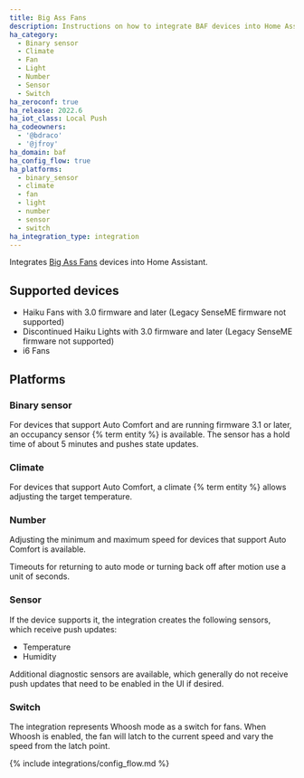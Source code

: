 ```yaml
---
title: Big Ass Fans
description: Instructions on how to integrate BAF devices into Home Assistant.
ha_category:
  - Binary sensor
  - Climate
  - Fan
  - Light
  - Number
  - Sensor
  - Switch
ha_zeroconf: true
ha_release: 2022.6
ha_iot_class: Local Push
ha_codeowners:
  - '@bdraco'
  - '@jfroy'
ha_domain: baf
ha_config_flow: true
ha_platforms:
  - binary_sensor
  - climate
  - fan
  - light
  - number
  - sensor
  - switch
ha_integration_type: integration
---
```


Integrates [Big Ass Fans](https://www.bigassfans.com/) devices into Home Assistant.

## Supported devices

- Haiku Fans with 3.0 firmware and later (Legacy SenseME firmware not supported)
- Discontinued Haiku Lights with 3.0 firmware and later (Legacy SenseME firmware not supported)
- i6 Fans

## Platforms

### Binary sensor

For devices that support Auto Comfort and are running firmware 3.1 or later, an occupancy sensor {% term entity %} is available. The sensor has a hold time of about 5 minutes and pushes state updates.

### Climate

For devices that support Auto Comfort, a climate {% term entity %} allows adjusting the target temperature.

### Number

Adjusting the minimum and maximum speed for devices that support Auto Comfort is available.

Timeouts for returning to auto mode or turning back off after motion use a unit of seconds.

### Sensor

If the device supports it, the integration creates the following sensors, which receive push updates:

- Temperature 
- Humidity
 
Additional diagnostic sensors are available, which generally do not receive push updates that need to be enabled in the UI if desired.

### Switch

The integration represents Whoosh mode as a switch for fans. When Whoosh is enabled, the fan will latch to the current speed and vary the speed from the latch point.

{% include integrations/config_flow.md %}

